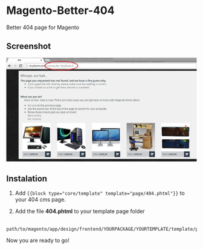 Magento-Better-404
==================

Better 404 page for Magento

## Screenshot

![ScreenShot](https://raw.githubusercontent.com/blopa/Magento-Better-404/master/screenshot/screenshot.jpg)

## Instalation

1. Add ```{{block type="core/template" template="page/404.phtml"}}``` to your 404 cms page.

2. Add the file **404.phtml** to your template page folder 

```
    path/to/magento/app/design/frontend/YOURPACKAGE/YOURTEMPLATE/template/page/
```

Now you are ready to go!